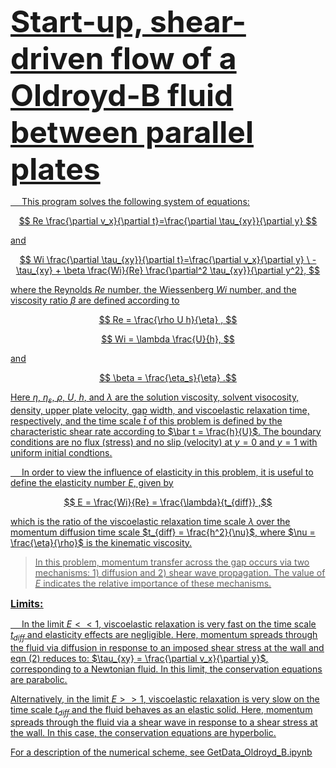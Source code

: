 <font size = 8>**<u> Start-up, shear-driven flow of a Oldroyd-B fluid between parallel plates**<u></font>

&emsp; This program solves the following system of equations:

$$ Re \frac{\partial v_x}{\partial t}=\frac{\partial \tau_{xy}}{\partial y} $$

and

$$ Wi \frac{\partial \tau_{xy}}{\partial t}=\frac{\partial v_x}{\partial y} \
        - \tau_{xy} + \beta \frac{Wi}{Re} \frac{\partial^2 \tau_{xy}}{\partial y^2}, $$

where the Reynolds $Re$ number, the Wiessenberg $Wi$ number, and the viscosity ratio $\beta$ are defined according to

$$ Re = \frac{\rho U h}{\eta} , $$

$$ Wi = \lambda \frac{U}{h}, $$

and

$$ \beta = \frac{\eta_s}{\eta} .$$

Here $\eta$, $\eta_s$, $\rho$, $U$, $h$, and $\lambda$ are the solution viscosity, solvent visocosity, density, upper plate velocity, gap width, and viscoelastic relaxation time, respectively, and the time scale $\bar t$ of this problem is defined by the characteristic shear rate according to $\bar t = \frac{h}{U}$. The boundary conditions are no flux (stress) and no slip (velocity) at $y = 0$ and $y = 1$ with uniform initial condtions.

&emsp; In order to view the influence of elasticity in this problem, it is useful to define the elasticity number $E$, given by

$$ E = \frac{Wi}{Re} = \frac{\lambda}{t_{diff}} ,$$
    
which is the ratio of the viscoelastic relaxation time scale $\lambda$ over the momentum diffusion time scale $t_{diff} = \frac{h^2}{\nu}$, where $\nu = \frac{\eta}{\rho}$ is the kinematic viscosity. 

> In this problem, momentum transfer across the gap occurs via two mechanisms: 1) diffusion and 2) shear wave propagation. The value of $E$ indicates the relative importance of these mechanisms.
    
<font size = 3>**<u> Limits:**<u></font>

&emsp; In the limit $E<<1$, viscoelastic relaxation is very fast on the time scale $t_{diff}$ and elasticity effects are negligible. Here, momentum spreads through the fluid via diffusion in response to an imposed shear stress at the wall and eqn (2) reduces to: $\tau_{xy} = \frac{\partial v_x}{\partial y}$, corresponding to a Newtonian fluid. In this limit, the conservation equations are parabolic.
    
Alternatively, in the limit $E >> 1$, viscoelastic relaxation is very slow on the time scale $t_{diff}$ and the fluid behaves as an elastic solid. Here, momentum spreads through the fluid via a shear wave in response to a shear stress at the wall. In this case, the conservation equations are hyperbolic.

For a description of the numerical scheme, see GetData_Oldroyd_B.ipynb

